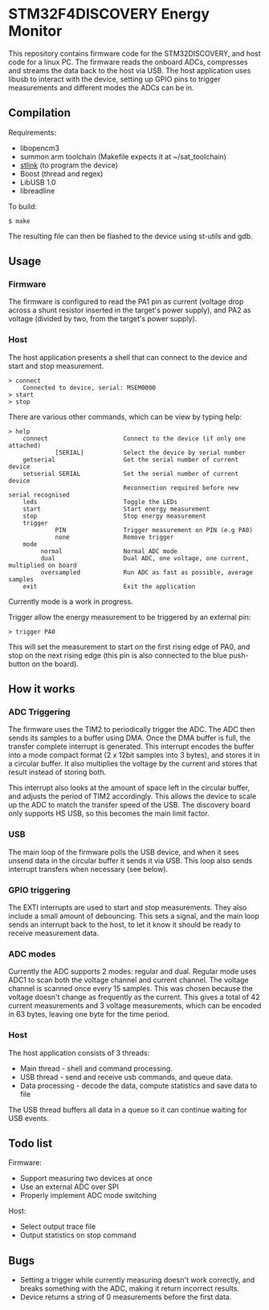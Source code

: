 STM32F4DISCOVERY Energy Monitor
===============================

This repository contains firmware code for the STM32DISCOVERY, and host code for a linux PC. The firmware reads the onboard ADCs, compresses and streams the data back to the host via USB. The host application uses libusb to interact with the device, setting up GPIO pins to trigger measurements and different modes the ADCs can be in.


Compilation
-----------

Requirements:

* libopencm3
* summon arm toolchain (Makefile expects it at ~/sat_toolchain)
* [stlink](https://github.com/texane/stlink) (to program the device)
* Boost (thread and regex)
* LibUSB 1.0
* libreadline


To build:

    $ make

The resulting file can then be flashed to the device using st-utils and gdb.


Usage
-----

### Firmware

The firmware is configured to read the PA1 pin as current (voltage drop across a shunt resistor inserted in the target's power supply), and PA2 as voltage (divided by two, from the target's power supply).

### Host

The host application presents a shell that can connect to the device and start and stop measurement.

    > connect
        Connected to device, serial: MSEM0000
    > start
    > stop

There are various other commands, which can be view by typing help:

    > help
        connect                     Connect to the device (if only one attached)
                 [SERIAL]           Select the device by serial number
        getserial                   Get the serial number of current device
        setserial SERIAL            Set the serial number of current device
                                    Reconnection required before new serial recognised
        leds                        Toggle the LEDs
        start                       Start energy measurement
        stop                        Stop energy measurement
        trigger
                 PIN                Trigger measurement on PIN (e.g PA0)
                 none               Remove trigger
        mode
             normal                 Normal ADC mode
             dual                   Dual ADC, one voltage, one current, multiplied on board
             oversampled            Run ADC as fast as possible, average samples
        exit                        Exit the application

Currently mode is a work in progress.

Trigger allow the energy measurement to be triggered by an external pin:

    > trigger PA0

This will set the measurement to start on the first rising edge of PA0, and stop on the next rising edge (this pin is also connected to the blue push-button on the board).


How it works
------------

### ADC Triggering

The firmware uses the TIM2 to periodically trigger the ADC. The ADC then sends its samples to a buffer using DMA. Once the DMA buffer is full, the transfer complete interrupt is generated. This interrupt encodes the buffer into a mode compact format (2 x 12bit samples into 3 bytes), and stores it in a circular buffer. It also multiplies the voltage by the current and stores that result instead of storing both.

This interrupt also looks at the amount of space left in the circular buffer, and adjusts the period of TIM2 accordingly. This allows the device to scale up the ADC to match the transfer speed of the USB. The discovery board only supports HS USB, so this becomes the main limit factor.


### USB

The main loop of the firmware polls the USB device, and when it sees unsend data in the circular buffer it sends it via USB. This loop also sends interrupt transfers when necessary (see below).


### GPIO triggering

The EXTI interrupts are used to start and stop measurements. They also include a small amount of debouncing. This sets a signal, and the main loop sends an interrupt back to the host, to let it know it should be ready to receive measurement data.


### ADC modes

Currently the ADC supports 2 modes: regular and dual. Regular mode uses ADC1 to scan both the voltage channel and current channel. The voltage channel is scanned once every 15 samples. This was chosen because the voltage doesn't change as frequently as the current. This gives a total of 42 current measurements and 3 voltage measurements, which can be encoded in 63 bytes, leaving one byte for the time period.


### Host

The host application consists of 3 threads:

* Main thread - shell and command processing.
* USB thread - send and receive usb commands, and queue data.
* Data processing - decode the data, compute statistics and save data to file

The USB thread buffers all data in a queue so it can continue waiting for USB events.


Todo list
---------

Firmware:

* Support measuring two devices at once
* Use an external ADC over SPI
* Properly implement ADC mode switching

Host:

* Select output trace file
* Output statistics on stop command

Bugs
----

* Setting a trigger while currently measuring doesn't work correctly, and breaks something with the ADC, making it return incorrect results.
* Device returns a string of 0 measurements before the first data.
